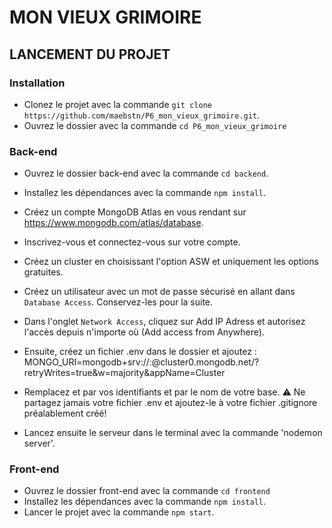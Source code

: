 # MON VIEUX GRIMOIRE

## LANCEMENT DU PROJET

### Installation

- Clonez le projet avec la commande `git clone https://github.com/maebstn/P6_mon_vieux_grimoire.git`.
- Ouvrez le dossier avec la commande `cd P6_mon_vieux_grimoire`

### Back-end

- Ouvrez le dossier back-end avec la commande `cd backend`.
- Installez les dépendances avec la commande `npm install`.

- Créez un compte MongoDB Atlas en vous rendant sur https://www.mongodb.com/atlas/database.
- Inscrivez-vous et connectez-vous sur votre compte.
- Créez un cluster en choisissant l'option ASW et uniquement les options gratuites.
- Créez un utilisateur avec un mot de passe sécurisé en allant dans `Database Access`. Conservez-les pour la suite.
- Dans l'onglet `Network Access`, cliquez sur Add IP Adress et autorisez l'accès depuis n'importe où (Add access from Anywhere).

- Ensuite, créez un fichier .env dans le dossier et ajoutez :
  MONGO_URI=mongodb+srv://<username>:<password>@cluster0.mongodb.net/<databaseName>?retryWrites=true&w=majority&appName=Cluster

- Remplacez <username> et <password>par vos identifiants et <databaseName> par le nom de votre base.
  ⚠️ Ne partagez jamais votre fichier .env et ajoutez-le à votre fichier .gitignore préalablement créé!

- Lancez ensuite le serveur dans le terminal avec la commande 'nodemon server'.

### Front-end

- Ouvrez le dossier front-end avec la commande `cd frontend`
- Installez les dépendances avec la commande `npm install`.
- Lancer le projet avec la commande `npm start`.
